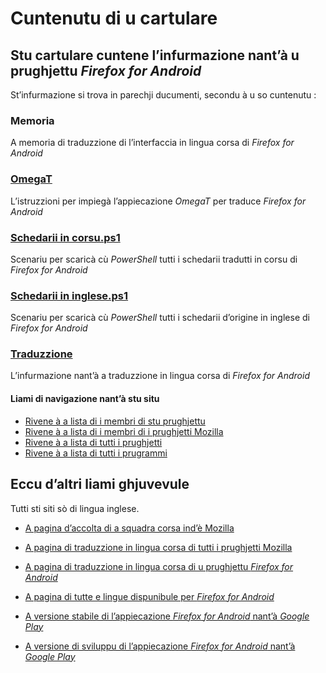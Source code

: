 # Cuntenutu di u cartulare

## Stu cartulare cuntene l’infurmazione nant’à u prughjettu _Firefox for Android_

St’infurmazione si trova in parechji ducumenti, secondu à u so cuntenutu :

### __Memoria__
A memoria di traduzzione di l’interfaccia in lingua corsa di _Firefox for Android_

### [OmegaT](OmegaT.md)
L’istruzzioni per impiegà l’appiecazione _OmegaT_ per traduce _Firefox for Android_

### [Schedarii in corsu.ps1](Schedarii%20in%20corsu.ps1)
Scenariu per scaricà cù _PowerShell_ tutti i schedarii tradutti in corsu di _Firefox for Android_

### [Schedarii in inglese.ps1](Schedarii%20in%20inglese.ps1)
Scenariu per scaricà cù _PowerShell_ tutti i schedarii d’origine in inglese di _Firefox for Android_

### [Traduzzione](Traduzzione.md)
L’infurmazione nant’à a traduzzione in lingua corsa di _Firefox for Android_

#### Liami di navigazione nant’à stu situ
- [Rivene à a lista di i membri di stu prughjettu](./)
- [Rivene à a lista di i membri di i prughjetti Mozilla](../)
- [Rivene à a lista di tutti i prughjetti](../../)
- [Rivene à a lista di tutti i prugrammi](../../../../../#readme)

## Eccu d’altri liami ghjuvevule
Tutti sti siti sò di lingua inglese.

- [A pagina d’accolta di a squadra corsa ind’è Mozilla](https://pontoon.mozilla.org/co/info/)

- [A pagina di traduzzione in lingua corsa di tutti i prughjetti Mozilla](https://pontoon.mozilla.org/co/)

- [A pagina di traduzzione in lingua corsa di u prughjettu _Firefox for Android_](https://pontoon.mozilla.org/co/firefox-for-android/)

- [A pagina di tutte e lingue dispunibule per _Firefox for Android_](https://pontoon.mozilla.org/projects/firefox-for-android/)

- [A versione stabile di l’appiecazione _Firefox for Android_ nant’à _Google Play_](https://play.google.com/store/apps/details?id=org.mozilla.firefox&hl=fr)

- [A versione di sviluppu di l’appiecazione _Firefox for Android_ nant’à _Google Play_](https://play.google.com/store/apps/details?id=org.mozilla.fenix.nightly)
